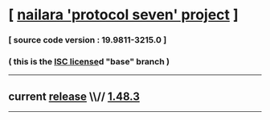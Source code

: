 
# [ [nailara 'protocol seven' project](http://src.nailara.net/) ]

### [ source code version : 19.9811-3215.0 ]

### ( this is the [ISC license](license)d "base" branch )
---
## current [release](https://github.com/anotherlink/nailara/releases) \\\\// [1.48.3](https://github.com/anotherlink/nailara/releases/tag/1.48.3)
---
